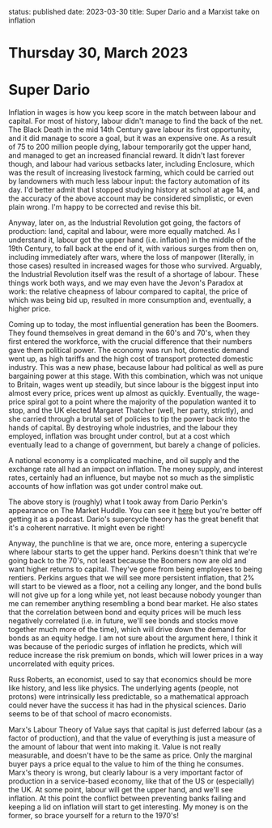 status: published
date: 2023-03-30
title: Super Dario and a Marxist take on inflation

# Thursday 30, March 2023

# Super Dario

Inflation in wages is how you keep score in the match between labour and capital.
For most of history, labour didn't manage to find the back of the net.
The Black Death in the mid 14th Century gave labour its first opportunity, and it did
manage to score a goal, but it was an expensive one.
As a result of 75 to 200 million people dying, labour temporarily got the upper hand,
and managed to get an increased financial reward.
It didn't last forever though, and labour had various setbacks later, including Enclosure, which was the result of increasing livestock farming, which could be carried out by landowners with much less labour
input: the factory automation of its day. I'd better admit that I stopped studying history at school at age 14,
and the accuracy of the above account may be considered simplistic, or even plain wrong.
I'm happy to be corrected and  revise this bit.

Anyway, later on, as the Industrial Revolution got going, the factors of production: land, capital and labour, were more equally matched. As I understand it, labour got the upper hand (i.e. inflation) in the middle of the 19th Century, to fall back at the end of it, with various surges from then on, including immediately after wars, where the loss of manpower (literally, in those cases) resulted in increased wages for those who survived. Arguably, the Industrial Revolution itself was the result of a shortage of labour. These things work both ways, and we may even have the Jevon's Paradox at work: the relative cheapness of labour compared to capital, the price of which was being bid up, resulted in more consumption and, eventually, a higher price.

Coming up to today, the most influential generation has been the Boomers. They found themselves in great demand in the 60's and 70's, when they first entered the workforce, with the crucial difference that their numbers gave them political power. The economy was run hot, domestic demand went up, as high tariffs and the high cost of transport protected domestic industry. This was a new phase, because labour had political as well as pure bargaining power at this stage.
With this combination, which was not unique to Britain, wages went up steadily, but since labour is the biggest input into almost every price, prices went up almost as quickly. Eventually, the wage-price spiral got to a point where the majority of the population wanted it to stop, and the UK elected Margaret Thatcher (well, her party, strictly), and she carried through a brutal set of policies to tip the power back into the hands of capital. By destroying whole industries, and the labour they employed, inflation was brought under control, but at a cost which eventually lead to a change of government, but barely a change of policies.

A national economy is a complicated machine, and oil supply  and the exchange rate
all had an impact on inflation.  The money supply, and interest rates, certainly had an influence, but maybe
not so much as the simplistic accounts of how inflation was got under control make out.

The above story is (roughly) what I took away from Dario Perkin's appearance on The Market Huddle. You can see it [here](https://www.youtube.com/watch?v=ZVvJID1fUMo) but you're better off getting it as a podcast. Dario's supercycle theory has the great benefit that it's a coherent narrative. It might even be right!

Anyway, the punchline is that we are, once more, entering a supercycle where labour starts to get the upper hand. Perkins doesn't think that we're going back to the 70's, not least because the Boomers now are old and want higher returns to capital. They've gone from being employees to being rentiers. Perkins argues that we will see more persistent inflation, that 2% will start to be viewed as a floor, not a ceiling any longer,
and the bond bulls will not give up for a long while yet, not least because nobody younger than me can remember anything resembling a bond bear market.
He also states that the correlation between bond and equity prices will be much less negatively correlated (i.e. in future, we'll see bonds and stocks move together much more of the time), which will drive down the demand for bonds as an equity hedge.  I am not sure about the argument here, I think it was because of the periodic surges of inflation he predicts, which will reduce increase the risk premium on bonds, which will lower prices in a way uncorrelated with equity prices.

Russ Roberts, an economist, used to say that economics should be more like history, and less like physics.
The underlying agents (people, not protons) were intrinsically less predictable, so a mathematical approach
could never have the success it has had in the physical sciences. Dario seems to be of that school of macro economists.

Marx's Labour Theory of Value says that capital is just deferred labour (as a factor of production), and that the value of everything is
just a measure of the amount of labour that went into making it. 
Value is not really measurable, and doesn't have to be the same as price. Only the marginal buyer pays a price equal to the value to him of 
the thing he consumes.
Marx's theory is wrong, but clearly labour is a very important factor of production in a service-based economy, like that of the US or (especially) the UK.
At some point, labour will get the upper hand, and we'll see inflation. 
At this point the conflict between preventing banks failing and keeping a lid on inflation will start to get interesting.
My money is on the former, so brace yourself for a return to the 1970's!






